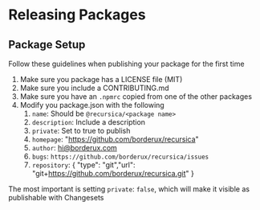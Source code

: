 # Releasing Packages

## Package Setup

Follow these guidelines when publishing your package for the first time

1. Make sure you package has a LICENSE file (MIT)
2. Make sure you include a CONTRIBUTING.md
3. Make sure you have an `.npmrc` copied from one of the other packages
4. Modify you package.json with the following
   1. `name`: Should be `@recursica/<package name>`
   2. `description`: Include a description
   3. `private`: Set to true to publish
   4. `homepage`: "https://github.com/borderux/recursica"
   5. `author`: hi@borderux.com
   6. `bugs`: `https://github.com/borderux/recursica/issues`
   7. `repository`: { "type": "git","url": "git+https://github.com/borderux/recursica.git" }

The most important is setting `private`: `false`, which will make it visible as publishable with Changesets
